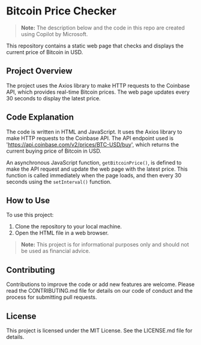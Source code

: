 # Bitcoin Price Checker

> **Note:** The description below and the code in this repo are created using Copilot by Microsoft.

This repository contains a static web page that checks and displays the current price of Bitcoin in USD.

## Project Overview

The project uses the Axios library to make HTTP requests to the Coinbase API, which provides real-time Bitcoin prices. The web page updates every 30 seconds to display the latest price.

## Code Explanation

The code is written in HTML and JavaScript. It uses the Axios library to make HTTP requests to the Coinbase API. The API endpoint used is 'https://api.coinbase.com/v2/prices/BTC-USD/buy', which returns the current buying price of Bitcoin in USD.

An asynchronous JavaScript function, `getBitcoinPrice()`, is defined to make the API request and update the web page with the latest price. This function is called immediately when the page loads, and then every 30 seconds using the `setInterval()` function.

## How to Use

To use this project:

1. Clone the repository to your local machine.
2. Open the HTML file in a web browser.

> **Note:** This project is for informational purposes only and should not be used as financial advice.

## Contributing

Contributions to improve the code or add new features are welcome. Please read the CONTRIBUTING.md file for details on our code of conduct and the process for submitting pull requests.

## License

This project is licensed under the MIT License. See the LICENSE.md file for details.
